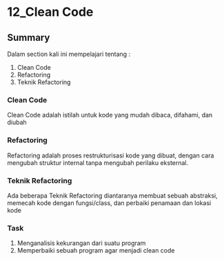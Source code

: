 # 12_Clean Code

## Summary
Dalam section kali ini mempelajari tentang :
1. Clean Code
2. Refactoring
3. Teknik Refactoring

### Clean Code
Clean Code adalah istilah untuk kode yang mudah dibaca, difahami, dan diubah

### Refactoring
Refactoring adalah proses restrukturisasi kode yang dibuat, dengan cara mengubah struktur internal tanpa mengubah perilaku eksternal.

### Teknik Refactoring
Ada beberapa Teknik Refactoring diantaranya membuat sebuah abstraksi, memecah kode dengan fungsi/class, dan perbaiki penamaan dan lokasi kode

### Task 
1. Menganalisis kekurangan dari suatu program
2. Memperbaiki sebuah program agar menjadi clean code
